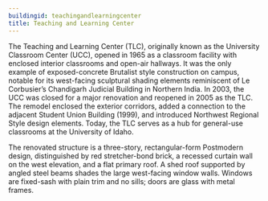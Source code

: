 ```yaml
---
buildingid: teachingandlearningcenter
title: Teaching and Learning Center
---
```


The Teaching and Learning Center (TLC), originally known as the University Classroom Center (UCC), opened in 1965 as a classroom facility with enclosed interior classrooms and open-air hallways. It was the only example of exposed-concrete Brutalist style construction on campus, notable for its west-facing sculptural shading elements reminiscent of Le Corbusier’s Chandigarh Judicial Building in Northern India. In 2003, the UCC was closed for a major renovation and reopened in 2005 as the TLC. The remodel enclosed the exterior corridors, added a connection to the adjacent Student Union Building (1999), and introduced Northwest Regional Style design elements. Today, the TLC serves as a hub for general-use classrooms at the University of Idaho.

The renovated structure is a three-story, rectangular-form Postmodern design, distinguished by red stretcher-bond brick, a recessed curtain wall on the west elevation, and a flat primary roof. A shed roof supported by angled steel beams shades the large west-facing window walls. Windows are fixed-sash with plain trim and no sills; doors are glass with metal frames.
